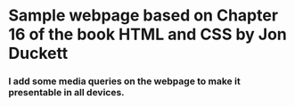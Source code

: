 # Sample webpage based on Chapter 16 of the book HTML and CSS by Jon Duckett 

### I add some media queries on the webpage to make it presentable in all devices. 
